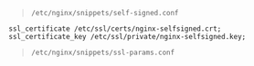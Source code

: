 
> `/etc/nginx/snippets/self-signed.conf`

```
ssl_certificate /etc/ssl/certs/nginx-selfsigned.crt;
ssl_certificate_key /etc/ssl/private/nginx-selfsigned.key;
```

> `/etc/nginx/snippets/ssl-params.conf`